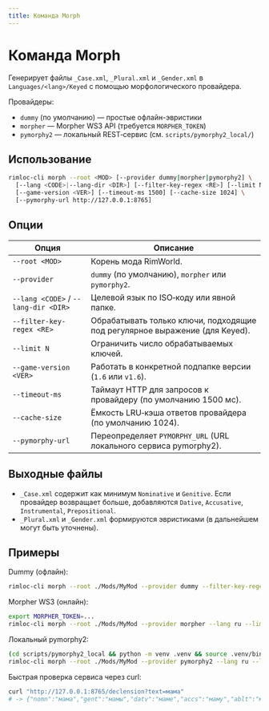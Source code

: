 ```yaml
---
title: Команда Morph
---
```


# Команда Morph

Генерирует файлы `_Case.xml`, `_Plural.xml` и `_Gender.xml` в `Languages/<lang>/Keyed` с помощью морфологического провайдера.

Провайдеры:
- `dummy` (по умолчанию) — простые офлайн-эвристики
- `morpher` — Morpher WS3 API (требуется `MORPHER_TOKEN`)
- `pymorphy2` — локальный REST‑сервис (см. `scripts/pymorphy2_local/`)

## Использование

```bash
rimloc-cli morph --root <MOD> [--provider dummy|morpher|pymorphy2] \
  [--lang <CODE>|--lang-dir <DIR>] [--filter-key-regex <RE>] [--limit N] \
  [--game-version <VER>] [--timeout-ms 1500] [--cache-size 1024] \
  [--pymorphy-url http://127.0.0.1:8765]
```

## Опции

| Опция | Описание |
|-------|----------|
| `--root <MOD>` | Корень мода RimWorld. |
| `--provider` | `dummy` (по умолчанию), `morpher` или `pymorphy2`. |
| `--lang <CODE>` / `--lang-dir <DIR>` | Целевой язык по ISO‑коду или явной папке. |
| `--filter-key-regex <RE>` | Обрабатывать только ключи, подходящие под регулярное выражение (для Keyed). |
| `--limit N` | Ограничить число обрабатываемых ключей. |
| `--game-version <VER>` | Работать в конкретной подпапке версии (`1.6` или `v1.6`). |
| `--timeout-ms` | Таймаут HTTP для запросов к провайдеру (по умолчанию 1500 мс). |
| `--cache-size` | Ёмкость LRU‑кэша ответов провайдера (по умолчанию 1024). |
| `--pymorphy-url` | Переопределяет `PYMORPHY_URL` (URL локального сервиса pymorphy2). |

## Выходные файлы

- `_Case.xml` содержит как минимум `Nominative` и `Genitive`. Если провайдер возвращает больше, добавляются `Dative`, `Accusative`, `Instrumental`, `Prepositional`.
- `_Plural.xml` и `_Gender.xml` формируются эвристиками (в дальнейшем могут быть уточнены).

## Примеры

Dummy (офлайн):

```bash
rimloc-cli morph --root ./Mods/MyMod --provider dummy --filter-key-regex '.*label$' --limit 100
```

Morpher WS3 (онлайн):

```bash
export MORPHER_TOKEN=...
rimloc-cli morph --root ./Mods/MyMod --provider morpher --lang ru --limit 50
```

Локальный pymorphy2:

```bash
(cd scripts/pymorphy2_local && python -m venv .venv && source .venv/bin/activate && pip install -r requirements.txt && uvicorn app:app --port 8765)
rimloc-cli morph --root ./Mods/MyMod --provider pymorphy2 --lang ru --limit 50 --timeout-ms 2000
```

Быстрая проверка сервиса через curl:

```bash
curl "http://127.0.0.1:8765/declension?text=мама"
# -> {"nomn":"мама","gent":"мамы","datv":"маме","accs":"маму","ablt":"мамой","loct":"маме"}
```
